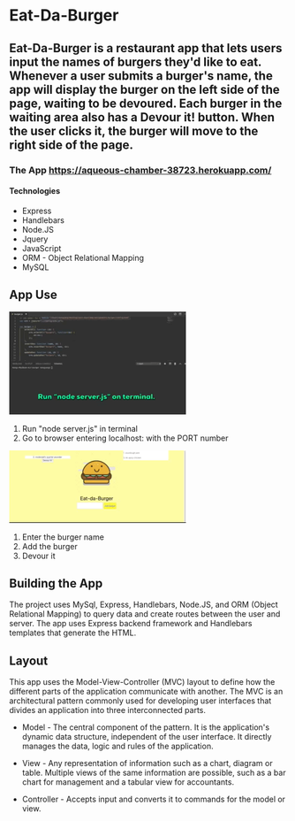 # Eat-Da-Burger

## Eat-Da-Burger is a restaurant app that lets users input the names of burgers they'd like to eat. Whenever a user submits a burger's name, the app will display the burger on the left side of the page, waiting to be devoured. Each burger in the waiting area also has a Devour it! button. When the user clicks it, the burger will move to the right side of the page.

### The App https://aqueous-chamber-38723.herokuapp.com/

#### Technologies

* Express
* Handlebars
* Node.JS
* Jquery
* JavaScript
* ORM - Object Relational Mapping
* MySQL

## App Use

![Alt Text](/public/images/terminal-gif.gif) 

1. Run "node server.js" in terminal
2. Go to browser entering localhost: with the PORT number

![Alt Text](/public/images/app-gif.gif)

1. Enter the burger name
2. Add the burger
3. Devour it

## Building the App
The project uses MySql, Express, Handlebars, Node.JS, and ORM (Object Relational Mapping) to query data and create routes between the user and server. The app uses Express backend framework and Handlebars templates that generate the HTML.

## Layout
This app uses the Model-View-Controller (MVC) layout to define how the different parts of the application communicate with another. The MVC is an architectural pattern commonly used for developing user interfaces that divides an application into three interconnected parts. 

* Model - The central component of the pattern. It is the application's dynamic data structure, independent of the user                   interface. It directly manages the data, logic and rules of the application.

* View - Any representation of information such as a chart, diagram or table. Multiple views of the same information are                 possible, such as a bar chart for management and a tabular view for accountants.

* Controller - Accepts input and converts it to commands for the model or view.